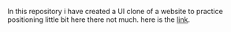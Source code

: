 In this repository i have created a UI clone of a website to practice positioning little bit here there not much. here is the <a href="#">link</a>.
